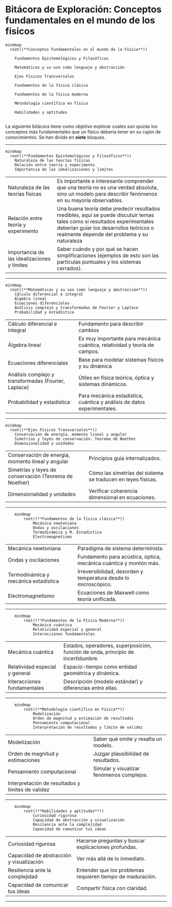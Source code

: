 # Bitácora de Exploración: Conceptos fundamentales en el mundo de los físicos 

```mermaid
mindmap
  root((**Conceptos Fundamentales en el mundo de la Física**))
  
    Fundamentos Epistemológicos y Filosóficos

    Matemáticas y su uso como lenguaje y abstracción

    Ejes Físicos Transversales
      
    Fundamentos de la física clásica
      
    Fundamentos de la física moderna

    Metodología científica en física

    Habilidades y aptitudes
      
```
La siguiente bitácora tiene como objetivo explorar cuales son quizás los conceptos más fundamentales que un físico debería tener en su cajón de conocimientos. Se han divido en **siete** bloques.


---
```mermaid
mindmap
  root((**Fundamentos Epistemológicos y Filosóficos**))
    Naturaleza de las teorías físicas
    Relación entre teoría y experimento
    Importancia de las idealizaciones y límites

```

| | |
|----------------------------------------|-------------|
| Naturaleza de las teorías físicas      | Es importante e interesante comprender que una teoría no es una verdad absoluta, sino un modelo para describir fenómenos en su mayoría observables. |
| Relación entre teoría y experimento    | Una buena teoría debe predecir resultados medibles, aquí se puede discutuir temas tales como si resultados experimentales deberían guíar los desarrollos teóricos o realmente depende del problema y su naturaleza |
| Importancia de las idealizaciones y límites | Saber cuándo y por qué se hacen simplificaciones (ejemplos de esto son las partículas puntuales y los sistemas cerrados). |


---
```mermaid
mindmap
  root((**Matemáticas y su uso como lenguaje y abstracción**))
    Cálculo diferencial e integral
    Álgebra lineal
    Ecuaciones diferenciales
    Análisis complejo y transformadas de Fourier y Laplace
    Probabilidad y estadística

```

| | |
|-------------------------------|------------------------|
| Cálculo diferencial e integral         | Fundamento para describir cambios |
| Álgebra lineal                        | Es muy importante para mecánica cuántica, relatividad y teoría de campos. |
| Ecuaciones diferenciales              | Base para modelar sistemas físicos y su dinámica|
| Análisis complejo y transformadas (Fourier, Laplace) | Útiles en física teórica, óptica y sistemas dinámicos. |
| Probabilidad y estadística             | Para mecánica estadística, cuántica y análisis de datos experimentales. |


---
```mermaid
mindmap
  root((**Ejes Físicos Transversales**))
    Conservación de energía, momento lineal y angular
    Simetrías y leyes de conservación: Teorema de Noether
    Dimensionalidad y unidades

```

| | |
|----------------------------------------|-------------|
| Conservación de energía, momento lineal y angular | Principios guía internalizados. |
| Simetrías y leyes de conservación (Teorema de Noether) | Cómo las simetrías del sistema se traducen en leyes físicas. |
| Dimensionalidad y unidades             | Verificar coherencia dimensional en ecuaciones. |


---
```mermaid
    mindmap
        root((**Fundamentos de la física clásica**))
            Mecánica newtoniana 
            Ondas y oscilaciones
            Termodinámica y M. Estadística
            Electromagnetismo 
```

| | |
|----------------------------------------|-------------|
| Mecánica newtoniana                    | Paradigma de sistema determinista. |
| Ondas y oscilaciones                   | Fundamento para acústica, óptica, mecánica cuántica y montón más. |
| Termodinámica y mecánica estadística   | Irreversibilidad, desorden y temperatura desde lo microscópico. |
| Electromagnetismo                      | Ecuaciones de Maxwell como teoría unificada. |


---
```mermaid
    mindmap
        root((**Fundamentos de la Física Moderna**))
            Mecánica cuántica 
            Relatividad especial y general 
            Interacciones fundamentales 
```

| | |
|----------------------------------------|-------------|
| Mecánica cuántica                      | Estados, operadores, superposición, función de onda, principio de incertidumbre. |
| Relatividad especial y general         | Espacio-tiempo como entidad geométrica y dinámica. |
| Interacciones fundamentales            | Descripción (modelo estándar) y diferencias entre ellas. |


---
```mermaid
    mindmap
        root((**Metodología científica en Física**))
            Modelización 
            Orden de magnitud y estimación de resultados
            Pensamiento computacional
            Interpretación de resultados y límite de validez

```

| | |
|----------------------------------------|-------------|
| Modelización                           | Saber qué omite y resalta un modelo. |
| Orden de magnitud y estimaciones       | Juzgar plausibilidad de resultados. |
| Pensamiento computacional              | Simular y visualizar fenómenos complejos. |
| Interpretación de resultados y límites de validez | |


---
```mermaid
    mindmap
        root((**Habilidades y aptitudes**))
            Curiosidad rigurosa 
            Capacidad de abstracción y visualización 
            Resilencia ante la complejidad 
            Capacidad de comunicar tus ideas 
```

| | |
|----------------------------------------|-------------|
| Curiosidad rigurosa                    | Hacerse preguntas y buscar explicaciones profundas. |
| Capacidad de abstracción y visualización | Ver más allá de lo inmediato. |
| Resiliencia ante la complejidad        | Entender que los problemas requieren tiempo de maduración. |
| Capacidad de comunicar tus ideas         | Compartir física con claridad. |


---
